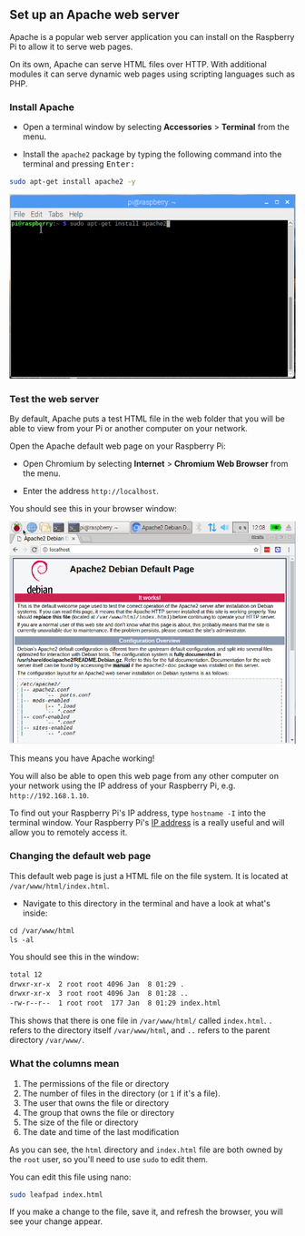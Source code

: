 ## Set up an Apache web server

Apache is a popular web server application you can install on the Raspberry Pi to allow it to serve web pages.

On its own, Apache can serve HTML files over HTTP. With additional modules it can serve dynamic web pages using scripting languages such as PHP.

### Install Apache

+ Open a terminal window by selecting **Accessories** > **Terminal** from the menu.

+ Install the `apache2` package by typing the following command into the terminal and pressing <kbd>Enter<kbd>:

```bash
sudo apt-get install apache2 -y
```

![install apache](images/install_apache.png)

### Test the web server

By default, Apache puts a test HTML file in the web folder that you will be able to view from your Pi or another computer on your network. 

Open the Apache default web page on your Raspberry Pi:

+ Open Chromium by selecting **Internet** > **Chromium Web Browser** from the menu.

+ Enter the address `http://localhost`.

You should see this in your browser window:

![Apache it works](images/apache-it-works.png)

This means you have Apache working!

You will also be able to open this web page from any other computer on your network using the IP address of your Raspberry Pi, e.g. `http://192.168.1.10`.

To find out your Raspberry Pi's IP address, type `hostname -I` into the terminal window.  Your Raspberry Pi's [IP address](https://www.raspberrypi.org/documentation/remote-access/ip-address.md) is a really useful and will allow you to remotely access it.

### Changing the default web page

This default web page is just a HTML file on the file system. It is located at `/var/www/html/index.html`.

- Navigate to this directory in the terminal and have a look at what's inside:

```
cd /var/www/html
ls -al
```

You should see this in the window:

```bash
total 12
drwxr-xr-x  2 root root 4096 Jan  8 01:29 .
drwxr-xr-x  3 root root 4096 Jan  8 01:28 ..
-rw-r--r--  1 root root  177 Jan  8 01:29 index.html
```

This shows that there is one file in `/var/www/html/` called `index.html`. `.` refers to the directory itself `/var/www/html`, and `..` refers to the parent directory `/var/www/`.

### What the columns mean

1. The permissions of the file or directory
1. The number of files in the directory (or `1` if it's a file).
1. The user that owns the file or directory
1. The group that owns the file or directory
1. The size of the file or directory
1. The date and time of the last modification

As you can see, the `html` directory and `index.html` file are both owned by the `root` user, so you'll need to use `sudo` to edit them.

You can edit this file using nano:

```bash
sudo leafpad index.html
```

If you make a change to the file, save it, and refresh the browser, you will see your change appear.
